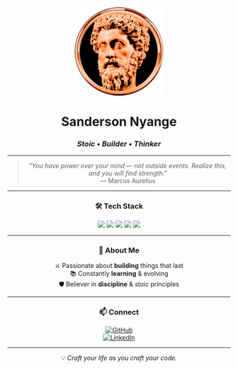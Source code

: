 <div align="center">

<img src="https://github.com/nyvnge/nyvnge/blob/main/101863068.png" width="200px" alt="Profile Logo" />

# **Sanderson Nyange**
### *Stoic • Builder • Thinker*

---

> *"You have power over your mind — not outside events. Realize this, and you will find strength."*  
> — Marcus Aurelius

---

### 🛠 **Tech Stack**
<img src="https://img.shields.io/badge/HTML5-E34F26?style=for-the-badge&logo=html5&logoColor=white"/> 
<img src="https://img.shields.io/badge/CSS3-1572B6?style=for-the-badge&logo=css3&logoColor=white"/>
<img src="https://img.shields.io/badge/JavaScript-F7DF1E?style=for-the-badge&logo=javascript&logoColor=black"/>
<img src="https://img.shields.io/badge/React-20232A?style=for-the-badge&logo=react&logoColor=61DAFB"/>
<img src="https://img.shields.io/badge/Node.js-339933?style=for-the-badge&logo=nodedotjs&logoColor=white"/>

---

### 📜 **About Me**
⚔ Passionate about **building** things that last  
📚 Constantly **learning** & evolving  
🛡 Believer in **discipline** & stoic principles  

---

### 📫 **Connect**
[![GitHub](https://img.shields.io/badge/GitHub-181717?style=for-the-badge&logo=github&logoColor=white)](https://github.com/nyvnge)  
[![LinkedIn](https://img.shields.io/badge/LinkedIn-0A66C2?style=for-the-badge&logo=linkedin&logoColor=white)](https://linkedin.com/in/sanderson-nyange)

---

💡 *Craft your life as you craft your code.*

</div>
